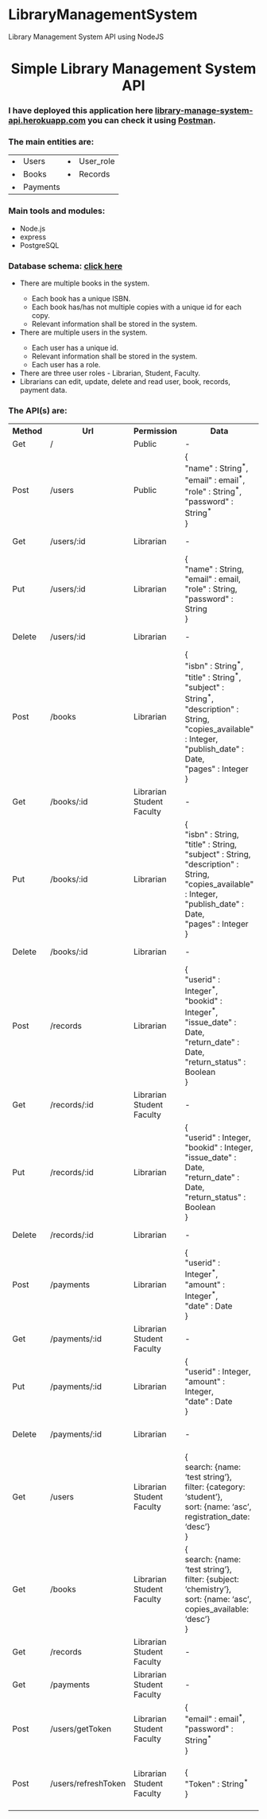 # LibraryManagementSystem
Library Management System API using NodeJS

<h1 align="center">Simple Library Management System API</h1>
 <h3>I have deployed this application here <a href="https://library-manage-system-api.herokuapp.com/"
   target="_blank">library-manage-system-api.herokuapp.com</a> you can check it
  using
  <a href="https://www.postman.com/" target="_blank">Postman</a>.
 </h3>
 <h3>The main entities are: </h3>
 <table>
  <tr>
   <td>
    <li>Users</li>
   </td>
   <td>
    <li>User_role</li>
   </td>

  </tr>
  <tr>
   <td>
    <li>Books</li>
   </td>
   <td>
    <li>Records</li>
   </td>
  </tr>
  <tr>
   <td>
    <li>Payments</li>
   </td>
  </tr>
 </table>
 <h3>Main tools and modules: </h3>
 <ul>
  <li>Node.js</li>
  <li>express</li>
  <li>PostgreSQL</li>
 </ul>
 <h3>Database schema: <a href="https://dbdesigner.page.link/KAYJqPVWcTuWNBXZA" target="_blank">click here</a></h3>

 <ul>
  <li>There are multiple books in the system.</li>
  <ul>
   <li>Each book has a unique ISBN.</li>
   <li>Each book has/has not multiple copies with a unique id for each copy.</li>
   <li>Relevant information shall be stored in the system.</li>
  </ul>
  <li>There are multiple users in the system.</li>
  <ul>
   <li>Each user has a unique id.</li>
   <li>Relevant information shall be stored in the system.</li>
   <li>Each user has a role.</li>
  </ul>
  <li>There are three user roles - Librarian, Student, Faculty.</li>
  <li>Librarians can edit, update, delete and read user, book, records, payment data.</li>
 </ul>
 <h3>The API(s) are:</h3>
 <table style="width:100%">
  <tr>
   <th>Method</th>
   <th>Url</th>
   <th>Permission</th>
   <th>Data</th>
   <th>Description</th>
  </tr>
  <tr>
   <td>Get</td>
   <td>/</td>
   <td>Public</td>
   <td>-</td>
   <td>Root Url</td>
  </tr>
  <tr>
   <td>Post</td>
   <td>/users</td>
   <td>Public</td>
   <td>{<br>
    "name" : String<sup>*</sup>,<br>
    "email" : email<sup>*</sup>,<br>
    "role" : String<sup>*</sup>,<br>
    "password" : String<sup>*</sup><br>
    }</td>
   <td>Create User</td>
  </tr>
  <tr>
   <td>Get</td>
   <td>/users/:id</td>
   <td>Librarian</td>
   <td>-</td>
   <td>Get user data using id</td>
  </tr>
  <tr>
   <td>Put</td>
   <td>/users/:id</td>
   <td>Librarian</td>
   <td>{<br>
    "name" : String,<br>
    "email" : email,<br>
    "role" : String,<br>
    "password" : String<br>
    }</td>
   <td>Update user data</td>
  </tr>
  <tr>
   <td>Delete</td>
   <td>/users/:id</td>
   <td>Librarian</td>
   <td>-</td>
   <td>Delete user by id</td>
  </tr>
  <tr>
   <td>Post</td>
   <td>/books</td>
   <td>Librarian</td>
   <td>{<br>
    "isbn" : String<sup>*</sup>,<br>
    "title" : String<sup>*</sup>,<br>
    "subject" : String<sup>*</sup>,<br>
    "description" : String,<br>
    "copies_available" : Integer,<br>
    "publish_date" : Date,<br>
    "pages" : Integer<br>
    }</td>
   <td>Add book</td>
  </tr>
  <tr>
   <td>Get</td>
   <td>/books/:id</td>
   <td>Librarian<br>Student<br>Faculty</td>
   <td>-</td>
   <td>Get book details using id</td>
  </tr>
  <tr>
   <td>Put</td>
   <td>/books/:id</td>
   <td>Librarian</td>
   <td>{<br>
    "isbn" : String,<br>
    "title" : String,<br>
    "subject" : String,<br>
    "description" : String,<br>
    "copies_available" : Integer,<br>
    "publish_date" : Date,<br>
    "pages" : Integer<br>
    }</td>
   <td>Update book details</td>
  </tr>
  <tr>
   <td>Delete</td>
   <td>/books/:id</td>
   <td>Librarian</td>
   <td>-</td>
   <td>Delete book details</td>
  </tr>
  <tr>
   <td>Post</td>
   <td>/records</td>
   <td>Librarian</td>
   <td>{<br>
    "userid" : Integer<sup>*</sup>,<br>
    "bookid" : Integer<sup>*</sup>,<br>
    "issue_date" : Date,<br>
    "return_date" : Date,<br>
    "return_status" : Boolean<br>
    }</td>
   <td>Add record data</td>
  </tr>
  <tr>
   <td>Get</td>
   <td>/records/:id</td>
   <td>Librarian<br>Student<br>Faculty</td>
   <td>-</td>
   <td>Get records data</td>
  </tr>
  <tr>
   <td>Put</td>
   <td>/records/:id</td>
   <td>Librarian</td>
   <td>{<br>
    "userid" : Integer,<br>
    "bookid" : Integer,<br>
    "issue_date" : Date,<br>
    "return_date" : Date,<br>
    "return_status" : Boolean<br>
    }</td>
   <td>Update record data</td>
  </tr>
  <tr>
   <td>Delete</td>
   <td>/records/:id</td>
   <td>Librarian</td>
   <td>-</td>
   <td>Delete record data</td>
  </tr>
  <tr>
   <td>Post</td>
   <td>/payments</td>
   <td>Librarian</td>
   <td>{<br>
    "userid" : Integer<sup>*</sup>,<br>
    "amount" : Integer<sup>*</sup>,<br>
    "date" : Date<br>
    }</td>
   <td>Add payment data</td>
  </tr>
  <tr>
   <td>Get</td>
   <td>/payments/:id</td>
   <td>Librarian<br>Student<br>Faculty</td>
   <td>-</td>
   <td>Get payment data</td>
  </tr>
  <tr>
   <td>Put</td>
   <td>/payments/:id</td>
   <td>Librarian</td>
   <td>{<br>
    "userid" : Integer,<br>
    "amount" : Integer,<br>
    "date" : Date<br>
    }</td>
   <td>Update payment data</td>
  </tr>
  <tr>
   <td>Delete</td>
   <td>/payments/:id</td>
   <td>Librarian</td>
   <td>-</td>
   <td>Delete payment data</td>
  </tr>
  <tr>
   <td>Get</td>
   <td>/users</td>
   <td>Librarian<br>Student<br>Faculty</td>
   <td>{<br>
    search: {name: ‘test string’},<br>
    filter: {category: ‘student’},<br>
    sort: {name: ‘asc’, registration_date: ‘desc’}<br>
    }</td>
   <td>Data are optional<br>Search/get all user data</td>
  </tr>
  <tr>
   <td>Get</td>
   <td>/books</td>
   <td>Librarian<br>Student<br>Faculty</td>
   <td>{<br>
    search: {name: ‘test string’},<br>
    filter: {subject: ‘chemistry’},<br>
    sort: {name: ‘asc’, copies_available: ‘desc’}<br>
    }</td>
   <td>Data are optional<br>Search/get all book data</td>
  </tr>
  <tr>
   <td>Get</td>
   <td>/records</td>
   <td>Librarian<br>Student<br>Faculty</td>
   <td>-</td>
   <td>get all records data</td>
  </tr>
  <tr>
   <td>Get</td>
   <td>/payments</td>
   <td>Librarian<br>Student<br>Faculty</td>
   <td>-</td>
   <td>Get all Payments data</td>
  </tr>
  <tr>
   <td>Post</td>
   <td>/users/getToken</td>
   <td>Librarian<br>Student<br>Faculty</td>
   <td>{<br>
    "email" : email<sup>*</sup>,<br>
    "password" : String<sup>*</sup><br>
    }</td>
   <td>Log in to get an authorization token</td>
  </tr>
  <tr>
   <td>Post</td>
   <td>/users/refreshToken</td>
   <td>Librarian<br>Student<br>Faculty</td>
   <td>{<br>
    "Token" : String<sup>*</sup><br>
    }</td>
   <td>Pass expired token & Get<br> a renewed access token.</td>
  </tr>
 </table>
